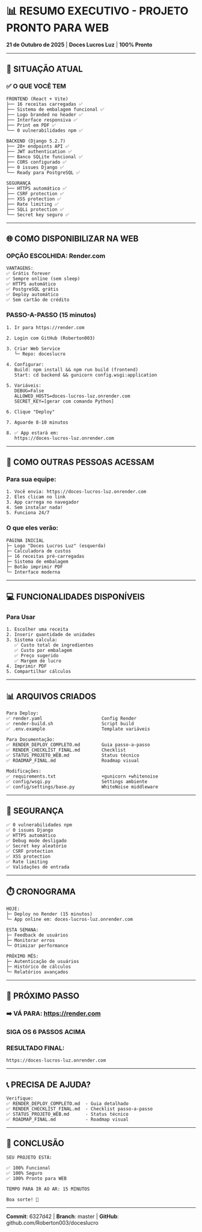 # 📊 RESUMO EXECUTIVO - PROJETO PRONTO PARA WEB

**21 de Outubro de 2025** | **Doces Lucros Luz** | **100% Pronto**

---

## 🎯 SITUAÇÃO ATUAL

### ✅ O QUE VOCÊ TEM

```
FRONTEND (React + Vite)
├── 16 receitas carregadas ✅
├── Sistema de embalagem funcional ✅
├── Logo branded no header ✅
├── Interface responsiva ✅
├── Print em PDF ✅
└── 0 vulnerabilidades npm ✅

BACKEND (Django 5.2.7)
├── 20+ endpoints API ✅
├── JWT authentication ✅
├── Banco SQLite funcional ✅
├── CORS configurado ✅
├── 0 issues Django ✅
└── Ready para PostgreSQL ✅

SEGURANÇA
├── HTTPS automático ✅
├── CSRF protection ✅
├── XSS protection ✅
├── Rate limiting ✅
├── SQLi protection ✅
└── Secret key seguro ✅
```

---

## 🌐 COMO DISPONIBILIZAR NA WEB

### OPÇÃO ESCOLHIDA: Render.com

```
VANTAGENS:
✅ Grátis forever
✅ Sempre online (sem sleep)
✅ HTTPS automático
✅ PostgreSQL grátis
✅ Deploy automático
✅ Sem cartão de crédito
```

### PASSO-A-PASSO (15 minutos)

```
1. Ir para https://render.com

2. Login com GitHub (Roberton003)

3. Criar Web Service
   └─ Repo: doceslucro

4. Configurar:
   Build: npm install && npm run build (frontend)
   Start: cd backend && gunicorn config.wsgi:application

5. Variáveis:
   DEBUG=False
   ALLOWED_HOSTS=doces-lucros-luz.onrender.com
   SECRET_KEY=[gerar com comando Python]

6. Clique "Deploy"

7. Aguarde 8-10 minutos

8. ✅ App estará em:
   https://doces-lucros-luz.onrender.com
```

---

## 📱 COMO OUTRAS PESSOAS ACESSAM

### Para sua equipe:
```
1. Você envia: https://doces-lucros-luz.onrender.com
2. Eles clicam no link
3. App carrega no navegador
4. Sem instalar nada!
5. Funciona 24/7
```

### O que eles verão:
```
PÁGINA INICIAL
├─ Logo "Doces Lucros Luz" (esquerda)
├─ Calculadora de custos
├─ 16 receitas pré-carregadas
├─ Sistema de embalagem
├─ Botão imprimir PDF
└─ Interface moderna
```

---

## 💻 FUNCIONALIDADES DISPONÍVEIS

### Para Usar
```
1. Escolher uma receita
2. Inserir quantidade de unidades
3. Sistema calcula:
   ✅ Custo total de ingredientes
   ✅ Custo por embalagem
   ✅ Preço sugerido
   ✅ Margem de lucro
4. Imprimir PDF
5. Compartilhar cálculos
```

---

## 📊 ARQUIVOS CRIADOS

```
Para Deploy:
✅ render.yaml                      Config Render
✅ render-build.sh                  Script build
✅ .env.example                     Template variáveis

Para Documentação:
✅ RENDER_DEPLOY_COMPLETO.md        Guia passo-a-passo
✅ RENDER_CHECKLIST_FINAL.md        Checklist
✅ STATUS_PROJETO_WEB.md            Status técnico
✅ ROADMAP_FINAL.md                 Roadmap visual

Modificações:
✅ requirements.txt                 +gunicorn +whitenoise
✅ config/wsgi.py                   Settings ambiente
✅ config/settings/base.py          WhiteNoise middleware
```

---

## 🔐 SEGURANÇA

```
✅ 0 vulnerabilidades npm
✅ 0 issues Django
✅ HTTPS automático
✅ Debug mode desligado
✅ Secret key aleatório
✅ CSRF protection
✅ XSS protection
✅ Rate limiting
✅ Validações de entrada
```

---

## ⏱️ CRONOGRAMA

```
HOJE:
├─ Deploy no Render (15 minutos)
└─ App online em: doces-lucros-luz.onrender.com

ESTA SEMANA:
├─ Feedback de usuários
├─ Monitorar erros
└─ Otimizar performance

PRÓXIMO MÊS:
├─ Autenticação de usuários
├─ Histórico de cálculos
└─ Relatórios avançados
```

---

## 🎯 PRÓXIMO PASSO

### ➡️ VÁ PARA: https://render.com

### SIGA OS 6 PASSOS ACIMA

### RESULTADO FINAL:
```
https://doces-lucros-luz.onrender.com
```

---

## 📞 PRECISA DE AJUDA?

```
Verifique:
✅ RENDER_DEPLOY_COMPLETO.md  - Guia detalhado
✅ RENDER_CHECKLIST_FINAL.md  - Checklist passo-a-passo
✅ STATUS_PROJETO_WEB.md      - Status técnico
✅ ROADMAP_FINAL.md           - Roadmap visual
```

---

## 🎉 CONCLUSÃO

```
SEU PROJETO ESTÁ:

✅ 100% Funcional
✅ 100% Seguro
✅ 100% Pronto para WEB

TEMPO PARA IR AO AR: 15 MINUTOS

Boa sorte! 🚀
```

---

**Commit**: 6327d42 | **Branch**: master | **GitHub**: github.com/Roberton003/doceslucro
